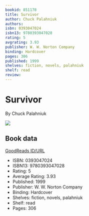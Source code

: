 ```yaml
---
bookid: 851178
title: Survivor
author: Chuck Palahniuk
authors: 
isbn: 0393047024
isbn13: 9780393047028
rating: 5
avgrating: 3.93
publisher: W. W. Norton Company
binding: Hardcover
pages: 306
published: 1999
shelves: fiction, novels, palahniuk
shelf: read
review: 
---
```


# Survivor

By Chuck Palahniuk

![](https://i.gr-assets.com/images/S/compressed.photo.goodreads.com/books/1348623029l/851178.jpg)

## Book data

[GoodReads ID/URL](https://www.goodreads.com/book/show/851178)

- ISBN: 0393047024
- ISBN13: 9780393047028
- Rating: 5
- Average Rating: 3.93
- Published: 1999
- Publisher: W. W. Norton Company
- Binding: Hardcover
- Shelves: fiction, novels, palahniuk
- Shelf: read
- Pages: 306

